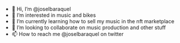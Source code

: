 - 👋 Hi, I’m @joselbaraquel
- 👀 I’m interested in music and bikes
- 🌱 I’m currently learning how to sell my music in the nft marketplace
- 💞️ I’m looking to collaborate on music production and other stuff 
- 📫 How to reach me @joselbaraquel on twitter

<!---
joselbaraquel/joselbaraquel is a ✨ special ✨ repository because its `README.md` (this file) appears on your GitHub profile.
You can click the Preview link to take a look at your changes.
--->
